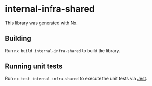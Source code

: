 # internal-infra-shared

This library was generated with [Nx](https://nx.dev).

## Building

Run `nx build internal-infra-shared` to build the library.

## Running unit tests

Run `nx test internal-infra-shared` to execute the unit tests via [Jest](https://jestjs.io).
